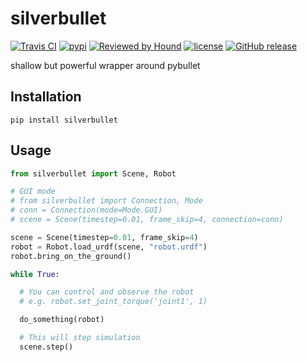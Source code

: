 # silverbullet

[![Travis CI](https://img.shields.io/travis/MonoMotion/silverbullet.svg?style=flat-square)](https://travis-ci.org/MonoMotion/silverbullet)
[![pypi](https://img.shields.io/pypi/v/silverbullet.svg)](https://pypi.org/project/silverbullet/)
[![Reviewed by Hound](https://img.shields.io/badge/Reviewed_by-Hound-8E64B0.svg?style=flat-square)](https://houndci.com)
[![license](https://img.shields.io/github/license/MonoMotion/silverbullet.svg?style=flat-square)](LICENSE)
[![GitHub release](https://img.shields.io/github/release/MonoMotion/silverbullet.svg?style=flat-square)](https://github.com/MonoMotion/silverbullet/releases)

shallow but powerful wrapper around pybullet

## Installation

```shell
pip install silverbullet
```

## Usage

```python
from silverbullet import Scene, Robot

# GUI mode
# from silverbullet import Connection, Mode
# conn = Connection(mode=Mode.GUI)
# scene = Scene(timestep=0.01, frame_skip=4, connection=conn)

scene = Scene(timestep=0.01, frame_skip=4)
robot = Robot.load_urdf(scene, "robot.urdf")
robot.bring_on_the_ground()

while True:

  # You can control and observe the robot
  # e.g. robot.set_joint_torque('joint1', 1)

  do_something(robot)

  # This will step simulation
  scene.step()
```
